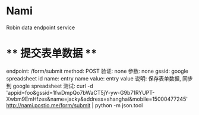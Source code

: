 Nami
====
Robin data endpoint service 

** 提交表单数据 **
===
endpoint: /form/submit
method: POST
验证: none
参数: 
	none
	gssid:  google spreadsheet id 
	name: entry name
	value: entry value 
说明: 
	保存表单数据, 同步到 google spreadsheet
测试: 
	curl -d 'appid=foo&gssid=1fwDmpQo7bWaCT5jY-yw-G9b71RYUPT-Xwbm9EmHfzes&name=jacky&address=shanghai&mobile=15000477245' http://nami.postio.me/form/submit | python -m json.tool

